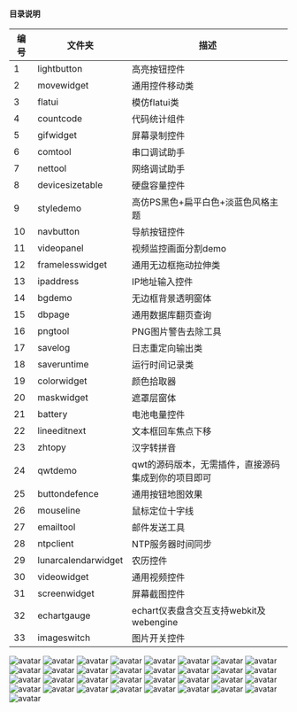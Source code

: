 ﻿#### 目录说明
| 编号 | 文件夹 | 描述 |
| ------ | ------ | ------ |
| 1 | lightbutton | 高亮按钮控件 |
| 2 | movewidget | 通用控件移动类 |
| 3 | flatui | 模仿flatui类 |
| 4 | countcode | 代码统计组件 |
| 5 | gifwidget | 屏幕录制控件 |
| 6 | comtool | 串口调试助手 |
| 7 | nettool | 网络调试助手 |
| 8 | devicesizetable | 硬盘容量控件 |
| 9 | styledemo | 高仿PS黑色+扁平白色+淡蓝色风格主题 |
| 10 | navbutton | 导航按钮控件 |
| 11 | videopanel | 视频监控画面分割demo |
| 12 | framelesswidget | 通用无边框拖动拉伸类 |
| 13 | ipaddress | IP地址输入控件 |
| 14 | bgdemo | 无边框背景透明窗体 |
| 15 | dbpage | 通用数据库翻页查询 |
| 16 | pngtool | PNG图片警告去除工具 |
| 17 | savelog | 日志重定向输出类 |
| 18 | saveruntime | 运行时间记录类 |
| 19 | colorwidget | 颜色拾取器 |
| 20 | maskwidget | 遮罩层窗体 |
| 21 | battery | 电池电量控件 |
| 22 | lineeditnext | 文本框回车焦点下移 |
| 23 | zhtopy | 汉字转拼音 |
| 24 | qwtdemo | qwt的源码版本，无需插件，直接源码集成到你的项目即可 |
| 25 | buttondefence | 通用按钮地图效果 |
| 26 | mouseline | 鼠标定位十字线 |
| 27 | emailtool | 邮件发送工具 |
| 28 | ntpclient | NTP服务器时间同步 |
| 29 | lunarcalendarwidget | 农历控件 |
| 30 | videowidget | 通用视频控件 |
| 31 | screenwidget | 屏幕截图控件 |
| 32 | echartgauge | echart仪表盘含交互支持webkit及webengine |
| 33 | imageswitch | 图片开关控件 |

![avatar](https://github.com/feiyangqingyun/QWidgetDemo/raw/master/snap/lightbutton.gif)
![avatar](https://github.com/feiyangqingyun/QWidgetDemo/raw/master/snap/movewidget.gif)
![avatar](https://github.com/feiyangqingyun/QWidgetDemo/raw/master/snap/flatui.gif)
![avatar](https://github.com/feiyangqingyun/QWidgetDemo/raw/master/snap/countcode.gif)
![avatar](https://github.com/feiyangqingyun/QWidgetDemo/raw/master/snap/gifwidget.gif)
![avatar](https://github.com/feiyangqingyun/QWidgetDemo/raw/master/snap/comtool.jpg)
![avatar](https://github.com/feiyangqingyun/QWidgetDemo/raw/master/snap/nettool.gif)
![avatar](https://github.com/feiyangqingyun/QWidgetDemo/raw/master/snap/devicesizetable.gif)
![avatar](https://github.com/feiyangqingyun/QWidgetDemo/raw/master/snap/styledemo_psblack.png)
![avatar](https://github.com/feiyangqingyun/QWidgetDemo/raw/master/snap/styledemo_lightblue.png)
![avatar](https://github.com/feiyangqingyun/QWidgetDemo/raw/master/snap/styledemo_flatwhite.png)
![avatar](https://github.com/feiyangqingyun/QWidgetDemo/raw/master/snap/navbutton.gif)
![avatar](https://github.com/feiyangqingyun/QWidgetDemo/raw/master/snap/videopanel.gif)
![avatar](https://github.com/feiyangqingyun/QWidgetDemo/raw/master/snap/framelesswidget.gif)
![avatar](https://github.com/feiyangqingyun/QWidgetDemo/raw/master/snap/ipaddress.gif)
![avatar](https://github.com/feiyangqingyun/QWidgetDemo/raw/master/snap/bgdemo.gif)
![avatar](https://github.com/feiyangqingyun/QWidgetDemo/raw/master/snap/dbpage.png)
![avatar](https://github.com/feiyangqingyun/QWidgetDemo/raw/master/snap/pngtool.gif)
![avatar](https://github.com/feiyangqingyun/QWidgetDemo/raw/master/snap/colorwidget.gif)
![avatar](https://github.com/feiyangqingyun/QWidgetDemo/raw/master/snap/maskwidget.gif)
![avatar](https://github.com/feiyangqingyun/QWidgetDemo/raw/master/snap/battery.gif)
![avatar](https://github.com/feiyangqingyun/QWidgetDemo/raw/master/snap/lineeditnext.gif)
![avatar](https://github.com/feiyangqingyun/QWidgetDemo/raw/master/snap/zhtopy.gif)
![avatar](https://github.com/feiyangqingyun/QWidgetDemo/raw/master/snap/qwtdemo.jpg)
![avatar](https://github.com/feiyangqingyun/QWidgetDemo/raw/master/snap/buttondefence.gif)
![avatar](https://github.com/feiyangqingyun/QWidgetDemo/raw/master/snap/mouseline.gif)
![avatar](https://github.com/feiyangqingyun/QWidgetDemo/raw/master/snap/emailtool.gif)
![avatar](https://github.com/feiyangqingyun/QWidgetDemo/raw/master/snap/ntpclient.gif)
![avatar](https://github.com/feiyangqingyun/QWidgetDemo/raw/master/snap/lunarcalendarwidget.gif)
![avatar](https://github.com/feiyangqingyun/QWidgetDemo/raw/master/snap/videowidget.gif)
![avatar](https://github.com/feiyangqingyun/QWidgetDemo/raw/master/snap/screenwidget.gif)
![avatar](https://github.com/feiyangqingyun/QWidgetDemo/raw/master/snap/echartgauge.gif)
![avatar](https://github.com/feiyangqingyun/QWidgetDemo/raw/master/snap/imageswitch.gif)